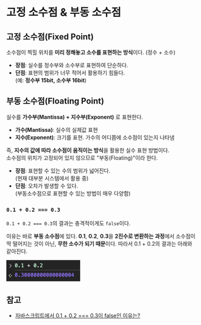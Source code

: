 # 고정 소수점 & 부동 소수점

## 고정 소수점(Fixed Point)

소수점이 찍힐 위치를 **미리 정해놓고 소수를 표현하는 방식**이다. (정수 + 소수)

- **장점**: 실수를 정수부와 소수부로 표현하여 단순하다.
- **단점**: 표현의 범위가 너무 적어서 활용하기 힘들다.  
  (예: **정수부 15bit, 소수부 16bit**)

## 부동 소수점(Floating Point)

실수를 **가수부(Mantissa) + 지수부(Exponent)** 로 표현한다.

- **가수(Mantissa)**: 실수의 실제값 표현
- **지수(Exponent)**: 크기를 표현. 가수의 어디쯤에 소수점이 있는지 나타냄

즉, **지수의 값에 따라 소수점이 움직이는 방식**을 활용한 실수 표현 방법이다.  
소수점의 위치가 고정되어 있지 않으므로 "부동(Floating)"이라 한다.

- **장점**: 표현할 수 있는 수의 범위가 넓어진다.  
  (현재 대부분 시스템에서 활용 중)
- **단점**: 오차가 발생할 수 있다.  
  (부동소수점으로 표현할 수 있는 방법이 매우 다양함)

### `0.1 + 0.2 === 0.3`

`0.1 + 0.2 === 0.3`의 결과는 충격적이게도 `false`이다.

이유는 바로 **부동 소수점**에 있다. **0.1**, **0.2**, **0.3**을 **2진수로 변환하는 과정**에서 소수점이 딱 떨어지는 것이 아닌, **무한 소수가 되기 때문**이다. 따라서 0.1 + 0.2의 결과는 아래와 같아진다.

![부동 소수점 예제](./assets/floating-point-example.png)

## 참고

- [자바스크립트에서 0.1 + 0.2 === 0.3이 false인 이유는?](https://01sungeun.tistory.com/entry/%EC%9E%90%EB%B0%94%EC%8A%A4%ED%81%AC%EB%A6%BD%ED%8A%B8%EC%97%90%EC%84%9C-01-02-03%EC%9D%B4-false%EC%9D%B8-%EC%9D%B4%EC%9C%A0%EB%8A%94)
